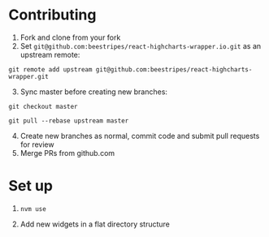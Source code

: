 # Contributing

1. Fork and clone from your fork 
2. Set `git@github.com:beestripes/react-highcharts-wrapper.io.git` as an upstream remote:

  `git remote add upstream git@github.com:beestripes/react-highcharts-wrapper.git`
  
3. Sync master before creating new branches: 

  `git checkout master`
  
  `git pull --rebase upstream master`
  
4. Create new branches as normal, commit code and submit pull requests for review
5. Merge PRs from github.com


# Set up 

1. `nvm use`

2. Add new widgets in a flat directory structure
